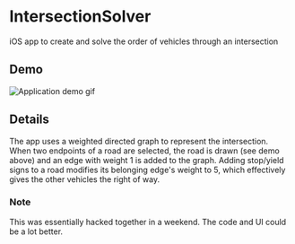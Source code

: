 # IntersectionSolver
iOS app to create and solve the order of vehicles through an intersection


## Demo
![Application demo gif](https://thumbs.gfycat.com/WaterySlushyAnnashummingbird-max-14mb.gif)


## Details
The app uses a weighted directed graph to represent the intersection. 
When two endpoints of a road are selected, the road is drawn (see demo above)
and an edge with weight 1 is added to the graph. Adding stop/yield signs to
a road modifies its belonging edge's weight to 5, which effectively 
gives the other vehicles the right of way. 




### Note
This was essentially hacked together in a weekend. The code and UI could be a lot better.
